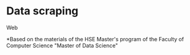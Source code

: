 # Data scraping
Web

*Based on the materials of the HSE Master's program of the Faculty of Computer Science "Master of Data Science"
